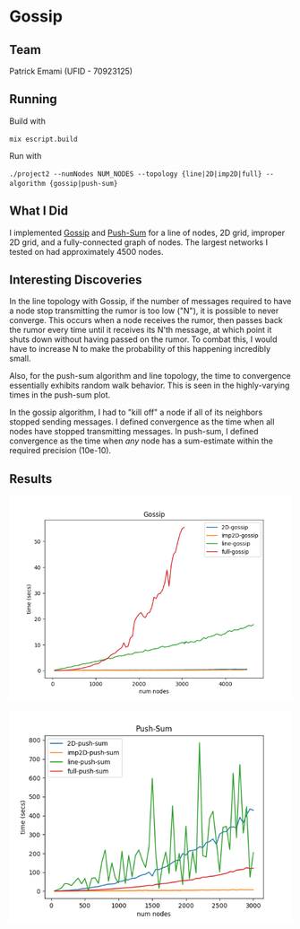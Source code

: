 # Gossip

## Team

Patrick Emami (UFID - 70923125)

## Running

Build with 

  `mix escript.build`
    
Run with

  `./project2 --numNodes NUM_NODES --topology {line|2D|imp2D|full} --algorithm {gossip|push-sum}`
    
## What I Did

I implemented [Gossip](https://en.wikipedia.org/wiki/Gossip_protocol) and [Push-Sum](http://www.inf.fu-berlin.de/lehre/WS11/Wireless/Lectures/lecture13.pdf) for a line of nodes, 2D grid, improper 2D grid, and a fully-connected graph of nodes. 
The largest networks I tested on had approximately 4500 nodes. 

## Interesting Discoveries

In the line topology with Gossip, if the number of messages required to have a node stop transmitting the rumor is too low ("N"), it is possible to never converge. This occurs when a node receives the rumor, then passes back the rumor every time until it receives its N'th message, at which point it shuts down without having passed on the rumor. To combat this, I would have to increase N to make the probability of this happening incredibly small.

Also, for the push-sum algorithm and line topology, the time to convergence essentially exhibits random walk behavior. This is seen in the highly-varying times in the push-sum plot. 

In the gossip algorithm, I had to "kill off" a node if all of its neighbors stopped sending messages. I defined convergence as the time when all nodes have stopped transmitting messages. In push-sum, I defined convergence as the time when *any* node has a sum-estimate within the required precision (10e-10). 

## Results

![Gossip](results/gossip.png)

![Push-Sum](results/push-sum.png)
